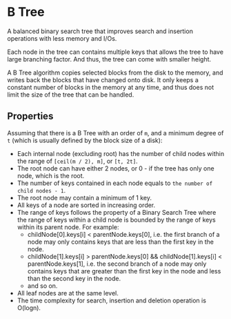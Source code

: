 # B Tree

A balanced binary search tree that improves search and insertion operations with less memory and I/Os.

Each node in the tree can contains multiple keys that allows the tree to have large branching factor. And thus, the tree can come with smaller height.

A B Tree algorithm copies selected blocks from the disk to the memory, and writes back the blocks that have changed onto disk. It only keeps a constant number of blocks in the memory at any time, and thus does not limit the size of the tree that can be handled.

## Properties

Assuming that there is a B Tree with an order of `m`, and a minimum degree of `t` (which is usually defined by the block size of a disk):

* Each internal node (excluding root) has the number of child nodes within the range of `[ceil(m / 2), m]`, or `[t, 2t]`.
* The root node can have either 2 nodes, or 0 - if the tree has only one node, which is the root.
* The number of keys contained in each node equals to `the number of child nodes - 1`.
* The root node may contain a minimum of 1 key.
* All keys of a node are sorted in increasing order.
* The range of keys follows the property of a Binary Search Tree where the range of keys within a child node is bounded by the range of keys within its parent node. For example:
    * childNode[0].keys[i] < parentNode.keys[0], i.e. the first branch of a node may only contains keys that are less than the first key in the node.
    * childNode[1].keys[i] > parentNode.keys[0] && childNode[1].keys[i] < parentNode.keys[1], i.e. the second branch of a node may only contains keys that are greater than the first key in the node and less than the second key in the node.
    * and so on.
* All leaf nodes are at the same level.
* The time complexity for search, insertion and deletion operation is O(logn).

